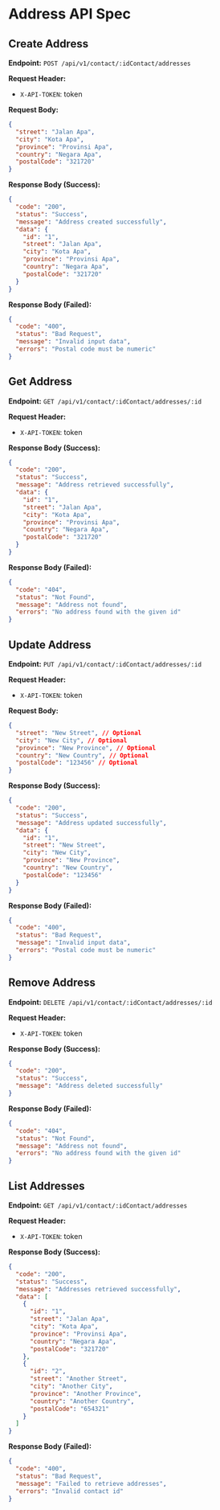 # Address API Spec

## Create Address

**Endpoint:** `POST /api/v1/contact/:idContact/addresses`

**Request Header:**

- `X-API-TOKEN`: token

**Request Body:**

```json
{
  "street": "Jalan Apa",
  "city": "Kota Apa",
  "province": "Provinsi Apa",
  "country": "Negara Apa",
  "postalCode": "321720"
}
```

**Response Body (Success):**

```json
{
  "code": "200",
  "status": "Success",
  "message": "Address created successfully",
  "data": {
    "id": "1",
    "street": "Jalan Apa",
    "city": "Kota Apa",
    "province": "Provinsi Apa",
    "country": "Negara Apa",
    "postalCode": "321720"
  }
}
```

**Response Body (Failed):**

```json
{
  "code": "400",
  "status": "Bad Request",
  "message": "Invalid input data",
  "errors": "Postal code must be numeric"
}
```

## Get Address

**Endpoint:** `GET /api/v1/contact/:idContact/addresses/:id`

**Request Header:**

- `X-API-TOKEN`: token

**Response Body (Success):**

```json
{
  "code": "200",
  "status": "Success",
  "message": "Address retrieved successfully",
  "data": {
    "id": "1",
    "street": "Jalan Apa",
    "city": "Kota Apa",
    "province": "Provinsi Apa",
    "country": "Negara Apa",
    "postalCode": "321720"
  }
}
```

**Response Body (Failed):**

```json
{
  "code": "404",
  "status": "Not Found",
  "message": "Address not found",
  "errors": "No address found with the given id"
}
```

## Update Address

**Endpoint:** `PUT /api/v1/contact/:idContact/addresses/:id`

**Request Header:**

- `X-API-TOKEN`: token

**Request Body:**

```json
{
  "street": "New Street", // Optional
  "city": "New City", // Optional
  "province": "New Province", // Optional
  "country": "New Country", // Optional
  "postalCode": "123456" // Optional
}
```

**Response Body (Success):**

```json
{
  "code": "200",
  "status": "Success",
  "message": "Address updated successfully",
  "data": {
    "id": "1",
    "street": "New Street",
    "city": "New City",
    "province": "New Province",
    "country": "New Country",
    "postalCode": "123456"
  }
}
```

**Response Body (Failed):**

```json
{
  "code": "400",
  "status": "Bad Request",
  "message": "Invalid input data",
  "errors": "Postal code must be numeric"
}
```

## Remove Address

**Endpoint:** `DELETE /api/v1/contact/:idContact/addresses/:id`

**Request Header:**

- `X-API-TOKEN`: token

**Response Body (Success):**

```json
{
  "code": "200",
  "status": "Success",
  "message": "Address deleted successfully"
}
```

**Response Body (Failed):**

```json
{
  "code": "404",
  "status": "Not Found",
  "message": "Address not found",
  "errors": "No address found with the given id"
}
```

## List Addresses

**Endpoint:** `GET /api/v1/contact/:idContact/addresses`

**Request Header:**

- `X-API-TOKEN`: token

**Response Body (Success):**

```json
{
  "code": "200",
  "status": "Success",
  "message": "Addresses retrieved successfully",
  "data": [
    {
      "id": "1",
      "street": "Jalan Apa",
      "city": "Kota Apa",
      "province": "Provinsi Apa",
      "country": "Negara Apa",
      "postalCode": "321720"
    },
    {
      "id": "2",
      "street": "Another Street",
      "city": "Another City",
      "province": "Another Province",
      "country": "Another Country",
      "postalCode": "654321"
    }
  ]
}
```

**Response Body (Failed):**

```json
{
  "code": "400",
  "status": "Bad Request",
  "message": "Failed to retrieve addresses",
  "errors": "Invalid contact id"
}
```
